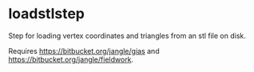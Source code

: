 loadstlstep
===========
Step for loading vertex coordinates and triangles from an stl file on disk.

Requires https://bitbucket.org/jangle/gias and https://bitbucket.org/jangle/fieldwork.

